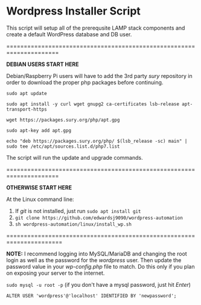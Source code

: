 # Wordpress Installer Script

This script will setup all of the prerequsite LAMP stack components and create a default WordPress database and DB user.

=====================================================================

**DEBIAN USERS START HERE**

Debian/Raspberry Pi users will have to add the 3rd party _sury_ repository in order to download the proper php packages before continuing.

`sudo apt update`

`sudo apt install -y curl wget gnupg2 ca-certificates lsb-release apt-transport-https`

`wget https://packages.sury.org/php/apt.gpg`

`sudo apt-key add apt.gpg`

`echo "deb https://packages.sury.org/php/ $(lsb_release -sc) main" | sudo tee /etc/apt/sources.list.d/php7.list`

The script will run the update and upgrade commands.

=====================================================================

**OTHERWISE START HERE**

At the Linux command line:

1. If _git_ is not installed, just run `sudo apt install git`
2. `git clone https://github.com/edwardsj9090/wordpress-automation`
3. `sh wordpress-automation/linux/install_wp.sh`

======================================================================

**NOTE:** I recommend logging into MySQL/MariaDB and changing the root login as well as the password for the _wordpress_ user.  Then update the password value in your _wp-config.php_ file to match.  Do this only if you plan on exposing your server to the internet.

`sudo mysql -u root -p` (if you don't have a mysql password, just hit _Enter_)

`ALTER USER 'wordpress'@'localhost' IDENTIFIED BY 'newpassword';`
